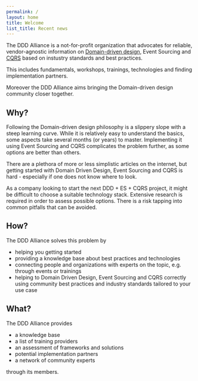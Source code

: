 ```yaml
---
permalink: /
layout: home
title: Welcome
list_title: Recent news
---
```

The DDD Alliance is a not-for-profit organization that advocates for reliable, vendor-agnostic information on [Domain-driven design][ddd], Event Sourcing and [CQRS][cqrs] based on instustry standards and best practices.

This includes fundamentals, workshops, trainings, technologies and finding implementation partners.

Moreover the DDD Alliance aims bringing the Domain-driven design community closer together.

[ddd]: https://en.wikipedia.org/wiki/Domain-driven_design
[cqrs]: https://en.wikipedia.org/wiki/Command_Query_Responsibility_Segregation

## Why?
Following the Domain-driven design philosophy is a slippery slope with a steep learning curve. While it is relatively easy to understand the basics, some aspects take several months (or years) to master.
Implementing it using Event Sourcing and CQRS complicates the problem further, as some options are better than others. 

There are a plethora of more or less simplistic articles on the internet, but getting started with Domain Driven Design, Event Sourcing and CQRS is hard - especially if one does not know where to look. 

As a company looking to start the next DDD + ES + CQRS project, it might be difficult to choose a suitable technology stack. Extensive research is required in order to assess possible options.
There is a risk tapping into common pitfalls that can be avoided.

## How?
The DDD Alliance solves this problem by
* helping you getting started
* providing a knowledge base about best practices and technologies
* connecting people and organizations with experts on the topic, e.g. through events or trainings
* helping to Domain Driven Design, Event Sourcing and CQRS correctly using community best practices and industry standards tailored to your use case 

## What?
The DDD Alliance provides
* a knowledge base
* a list of training providers
* an assessment of frameworks and solutions
* potential implementation partners
* a network of community experts

through its members.